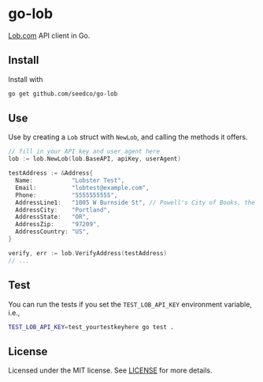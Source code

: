 # go-lob
[Lob.com](http://lob.com) API client in Go.

## Install

Install with

```sh
go get github.com/seedco/go-lob
```

## Use

Use by creating a `Lob` struct with `NewLob`, and calling the methods it offers.

```go
// fill in your API key and user agent here
lob := lob.NewLob(lob.BaseAPI, apiKey, userAgent)

testAddress := &Address{
  Name:           "Lobster Test",
  Email:          "lobtest@example.com",
  Phone:          "5555555555",
  AddressLine1:   "1005 W Burnside St", // Powell's City of Books, the best book store in the world.
  AddressCity:    "Portland",
  AddressState:   "OR",
  AddressZip:     "97209",
  AddressCountry: "US",
}

verify, err := lob.VerifyAddress(testAddress)
// ...
```

## Test

You can run the tests if you set the `TEST_LOB_API_KEY` environment variable, i.e.,

```sh
TEST_LOB_API_KEY=test_yourtestkeyhere go test .
```

## License

Licensed under the MIT license. See [LICENSE](LICENSE) for more details.
